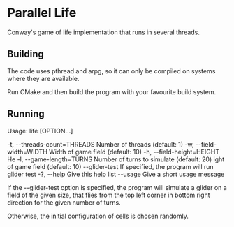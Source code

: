 # Parallel Life

Conway's game of life implementation that runs in several threads.

## Building

The code uses pthread and arpg, so it can only be compiled on systems where they are available.

Run CMake and then build the program with your favourite build system.

## Running

Usage: life [OPTION...]

  -t, --threads-count=THREADS   Number of threads (default: 1)
  -w, --field-width=WIDTH    Width of game field (default: 10)
  -h, --field-height=HEIGHT  He  -l, --game-length=TURNS    Number of turns to simulate (default: 20)
ight of game field (default: 10)
      --glider-test          If specified, the program will run glider test
  -?, --help                 Give this help list
      --usage                Give a short usage message

If the --glider-test option is specified, the program will simulate a glider on
a field of the given size, that flies from the top left corner in bottom right
direction for the given number of turns.

Otherwise, the initial configuration of cells is chosen randomly.

